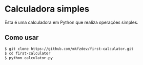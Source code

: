 # Calculadora simples

Esta é uma calculadora em Python que realiza operações simples.

## Como usar

```sh
$ git clone https://github.com/mkfzdev/first-calculator.git
$ cd first-calculator
$ python calculator.py
